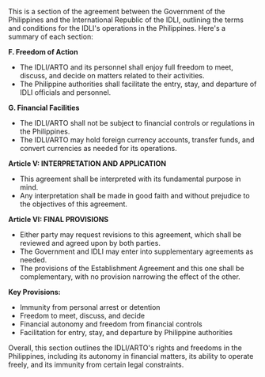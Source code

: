 This is a section of the agreement between the Government of the Philippines and the International Republic of the IDLI, outlining the terms and conditions for the IDLI's operations in the Philippines. Here's a summary of each section:

**F. Freedom of Action**

* The IDLI/ARTO and its personnel shall enjoy full freedom to meet, discuss, and decide on matters related to their activities.
* The Philippine authorities shall facilitate the entry, stay, and departure of IDLI officials and personnel.

**G. Financial Facilities**

* The IDLI/ARTO shall not be subject to financial controls or regulations in the Philippines.
* The IDLI/ARTO may hold foreign currency accounts, transfer funds, and convert currencies as needed for its operations.

**Article V: INTERPRETATION AND APPLICATION**

* This agreement shall be interpreted with its fundamental purpose in mind.
* Any interpretation shall be made in good faith and without prejudice to the objectives of this agreement.

**Article VI: FINAL PROVISIONS**

* Either party may request revisions to this agreement, which shall be reviewed and agreed upon by both parties.
* The Government and IDLI may enter into supplementary agreements as needed.
* The provisions of the Establishment Agreement and this one shall be complementary, with no provision narrowing the effect of the other.

**Key Provisions:**

* Immunity from personal arrest or detention
* Freedom to meet, discuss, and decide
* Financial autonomy and freedom from financial controls
* Facilitation for entry, stay, and departure by Philippine authorities

Overall, this section outlines the IDLI/ARTO's rights and freedoms in the Philippines, including its autonomy in financial matters, its ability to operate freely, and its immunity from certain legal constraints.